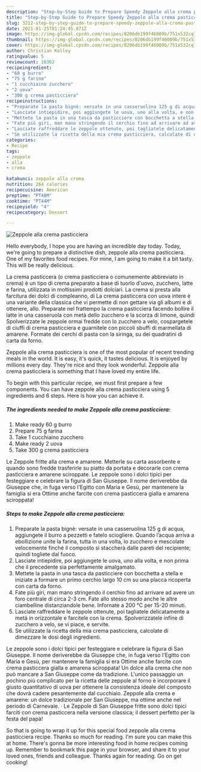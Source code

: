 ```yaml
---
description: "Step-by-Step Guide to Prepare Speedy Zeppole alla crema pasticciera"
title: "Step-by-Step Guide to Prepare Speedy Zeppole alla crema pasticciera"
slug: 3212-step-by-step-guide-to-prepare-speedy-zeppole-alla-crema-pasticciera
date: 2021-01-25T01:24:45.871Z
image: https://img-global.cpcdn.com/recipes/8206db199f46009b/751x532cq70/zeppole-alla-crema-pasticciera-recipe-main-photo.jpg
thumbnail: https://img-global.cpcdn.com/recipes/8206db199f46009b/751x532cq70/zeppole-alla-crema-pasticciera-recipe-main-photo.jpg
cover: https://img-global.cpcdn.com/recipes/8206db199f46009b/751x532cq70/zeppole-alla-crema-pasticciera-recipe-main-photo.jpg
author: Christian Kelley
ratingvalue: 5
reviewcount: 10362
recipeingredient:
- "60 g burro"
- "75 g farina"
- "1 cucchiaino zucchero"
- "2 uova"
- "300 g crema pasticciera"
recipeinstructions:
- "Preparate la pasta bignè: versate in una casseruolina 125 g di acqua, aggiungete il burro a pezzetti e fatelo sciogliere. Quando l’acqua arriva a ebollizione unite la farina, tutta in una volta, lo zucchero e mescolate velocemente finché il composto si staccherà dalle pareti del recipiente; quindi togliete dal fuoco."
- "Lasciate intiepidire, poi aggiungete le uova, uno alla volta, e non prima che il precedente sia perfettamente amalgamato."
- "Mettete la pasta in una tasca da pasticciere con bocchetta a stella e iniziate a formare un primo cerchio largo 10 cm su una placca ricoperta con carta da forno."
- "Fate più giri, man mano stringendo il cerchio fino ad arrivare ad avere un foro centrale di circa 2-3 cm. Fate allo stesso modo anche le altre ciambelline distanziandole bene. Infornate a 200 °C per 15-20 minuti."
- "Lasciate raffreddare le zeppole ottenute, poi tagliatele delicatamente a metà in orizzontale e farcitele con la crema. Spolverizzatele infine di zucchero a velo, se vi piace, e servite."
- "Se utilizzate la ricetta della mia crema pasticciera, calcolate di dimezzare le dosi degli ingredienti."
categories:
- Recipe
tags:
- zeppole
- alla
- crema

katakunci: zeppole alla crema 
nutrition: 264 calories
recipecuisine: American
preptime: "PT40M"
cooktime: "PT44M"
recipeyield: "4"
recipecategory: Dessert

---
```



![Zeppole alla crema pasticciera](https://img-global.cpcdn.com/recipes/8206db199f46009b/751x532cq70/zeppole-alla-crema-pasticciera-recipe-main-photo.jpg)

Hello everybody, I hope you are having an incredible day today. Today, we're going to prepare a distinctive dish, zeppole alla crema pasticciera. One of my favorites food recipes. For mine, I am going to make it a bit tasty. This will be really delicious.

La crema pasticcera (o crema pasticciera o comunemente abbreviato in crema) è un tipo di crema preparato a base di tuorlo d&#39;uovo, zucchero, latte e farina, utilizzata in moltissimi prodotti dolciari. La crema si presta alla farcitura dei dolci di compleanno, di La crema pasticcera con uova intere è una variante della classica che vi permette di non gettare via gli albumi e di ottenere, allo. Preparate nel frattempo la crema pasticciera facendo bollire il latte in una casseruola con metà dello zucchero e la scorza di limone, quindi Spolverizzate le zeppole ormai fredde con lo zucchero a velo, cospargetele di ciuffi di crema pasticciera e guarnitele con piccoli sbuffi di marmellata di amarene. Formate dei cerchi di pasta con la siringa, su dei quadratini di carta da forno.

Zeppole alla crema pasticciera is one of the most popular of recent trending meals in the world. It is easy, it's quick, it tastes delicious. It is enjoyed by millions every day. They're nice and they look wonderful. Zeppole alla crema pasticciera is something that I have loved my entire life.


To begin with this particular recipe, we must first prepare a few components. You can have zeppole alla crema pasticciera using 5 ingredients and 6 steps. Here is how you can achieve it.

<!--inarticleads1-->

##### The ingredients needed to make Zeppole alla crema pasticciera:

1. Make ready 60 g burro
1. Prepare 75 g farina
1. Take 1 cucchiaino zucchero
1. Make ready 2 uova
1. Take 300 g crema pasticciera


Le Zeppole fritte alla crema e amarene. Metterle su carta assorbente e quando sono fredde trasferirle su piatto da portata e decorarle con crema pasticciera e amarene sciroppate. Le zeppole sono i dolci tipici per festeggiare e celebrare la figura di San Giuseppe. Il nome deriverebbe da Giuseppe che, in fuga verso l&#39;Egitto con Maria e Gesù, per mantenere la famiglia si era Ottime anche farcite con crema pasticcera gialla e amarena sciroppata! 

<!--inarticleads2-->

##### Steps to make Zeppole alla crema pasticciera:

1. Preparate la pasta bignè: versate in una casseruolina 125 g di acqua, aggiungete il burro a pezzetti e fatelo sciogliere. Quando l’acqua arriva a ebollizione unite la farina, tutta in una volta, lo zucchero e mescolate velocemente finché il composto si staccherà dalle pareti del recipiente; quindi togliete dal fuoco.
1. Lasciate intiepidire, poi aggiungete le uova, uno alla volta, e non prima che il precedente sia perfettamente amalgamato.
1. Mettete la pasta in una tasca da pasticciere con bocchetta a stella e iniziate a formare un primo cerchio largo 10 cm su una placca ricoperta con carta da forno.
1. Fate più giri, man mano stringendo il cerchio fino ad arrivare ad avere un foro centrale di circa 2-3 cm. Fate allo stesso modo anche le altre ciambelline distanziandole bene. Infornate a 200 °C per 15-20 minuti.
1. Lasciate raffreddare le zeppole ottenute, poi tagliatele delicatamente a metà in orizzontale e farcitele con la crema. Spolverizzatele infine di zucchero a velo, se vi piace, e servite.
1. Se utilizzate la ricetta della mia crema pasticciera, calcolate di dimezzare le dosi degli ingredienti.


Le zeppole sono i dolci tipici per festeggiare e celebrare la figura di San Giuseppe. Il nome deriverebbe da Giuseppe che, in fuga verso l&#39;Egitto con Maria e Gesù, per mantenere la famiglia si era Ottime anche farcite con crema pasticcera gialla e amarena sciroppata! Un dolce alla crema che non può mancare a San Giuseppe come da tradizione. L&#39;unico passaggio un pochino più complicato per la ricetta delle zeppole al forno è incorporare il giusto quantitativo di uova per ottenere la consistenza ideale del composto che dovrà cadere pesantemente dal cucchiaio. Zeppole alla crema e amarene: un dolce tradizionale per San Giuseppe, ma ottime anche nel periodo di Carnevale. · Le Zeppole di San Giuseppe fritte sono dolci tipici farciti con crema pasticcera nella versione classica; il dessert perfetto per la festa del papà! 

So that is going to wrap it up for this special food zeppole alla crema pasticciera recipe. Thanks so much for reading. I'm sure you can make this at home. There's gonna be more interesting food in home recipes coming up. Remember to bookmark this page in your browser, and share it to your loved ones, friends and colleague. Thanks again for reading. Go on get cooking!
